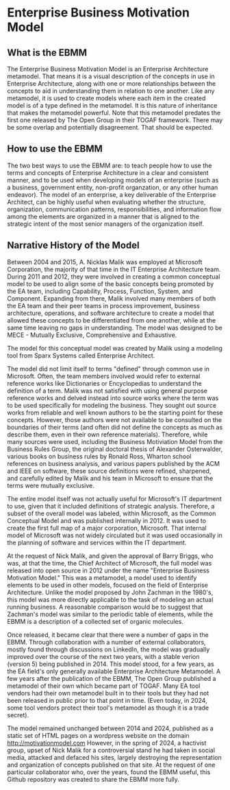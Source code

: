 # Enterprise Business Motivation Model
## What is the EBMM
The Enterprise Business Motivation Model is an Enterprise Architecture metamodel.  That means it is a visual description of the concepts in use in Enterprise Architecture, along with one or more relationships between the concepts to aid in understanding them in relation to one another.  Like any metamodel, it is used to create models where each item in the created model is of a type defined in the metamodel.  It is this nature of inheritance that makes the metamodel powerful.  Note that this metamodel predates the first one released by The Open Group in their TOGAF framework.  There may be some overlap and potentially disagreement.  That should be expected.

## How to use the EBMM
The two best ways to use the EBMM are: to teach people how to use the terms and concepts of Enterprise Architecture in a clear and consistent manner, and to be used when developing models of an enterprise (such as a business, government entity, non-profit organzation, or any other human endeavor).  The model of an enterprise, a key deliverable of the Enterprise Architect, can be highly useful when evaluating whether the structure, organization, communication patterns, responsibilities, and information flow among the elements are organized in a manner that is aligned to the strategic intent of the most senior managers of the organization itself. 

## Narrative History of the Model
Between 2004 and 2015, A. Nicklas Malik was employed at Microsoft Corporation, the majority of that time in the IT Enterprise Architecture team.  During 2011 and 2012, they were involved in creating a common conceptual model to be used to align some of the basic concepts being promoted by the EA team, including Capability, Process, Function, System, and Component.  Expanding from there, Malik involved many members of both the EA team and their peer teams in process improvement, business architecture, operations, and software architecture to create a model that allowed these concepts to be differentiated from one another, while at the same time leaving no gaps in understanding.  The model was designed to be MECE - Mutually Exclusive, Comprehensive and Exhaustive.  

The model for this conceptual model was created by Malik using a modeling tool from Sparx Systems called Enterprise Architect.  

The model did not limit itself to terms "defined" through common use in Microsoft.  Often, the team members involved would refer to external reference works like Dictionaries or Encyclopedias to understand the definition of a term.  Malik was not satisfied with using general purpose reference works and delved instead into source works where the term was to be used specifically for modeling the business.  They sought out source works from reliable and well known authors to be the starting point for these concepts.  However, those authors were not available to be consulted on the boundaries of their terms (and often did not define the concepts as much as describe them, even in their own reference materials).  Therefore, while many sources were used, including the Business Motiviation Model from the Business Rules Group, the original doctoral thesis of Alexander Osterwalder, various books on business rules by Ronald Ross, Wharton school references on business analysis, and various papers published by the ACM and IEEE on software, these source definitions were refined, sharpened, and carefully edited by Malik and his team in Microsoft to ensure that the terms were mutually exclusive. 

The entire model itself was not actually useful for Microsoft's IT department to use, given that it included definitions of strategic analysis.  Therefore, a subset of the overall model was labeled, within Microsoft, as the Common Conceptual Model and was published internally in 2012. It was used to create the first full map of a major corporation, Microsoft.  That internal model of Microsoft was not widely circulated but it was used occasionally in the planning of software and services within the IT department.

At the request of Nick Malik, and given the approval of Barry Briggs, who was, at that the time, the Chief Architect of Microsoft, the full model was released into open source in 2012 under the name "Enterprise Business Motivation Model."  This was a metamodel, a model used to identify elements to be used in other models, focused on the field of Enterprise Architecture.  Unlike the model proposed by John Zachman in the 1980's, this model was more directly applicable to the task of modeling an actual running business.  A reasonable comparison would be to suggest that Zachman's model was similar to the periodic table of elements, while the EBMM is a description of a collected set of organic molecules.  

Once released, it became clear that there were a number of gaps in the EBMM.  Through collaboration with a number of external collaborators, mostly found through discussions on LinkedIn, the model was gradually improved over the course of the next two years, with a stable verion (version 5) being published in 2014.  This model stood, for a few years, as the EA field's only generally available Enterprise Architecture Metamodel.  A few years after the publication of the EBMM, The Open Group published a metamodel of their own which became part of TOGAF.  Many EA tool vendors had their own metamodel built in to their tools but they had not been released in public prior to that point in time.  (Even today, in 2024, some tool vendors protect their tool's metamodel as though it is a trade secret).

The model remained unchanged between 2014 and 2024, published as a static set of HTML pages on a wordpress website on the domain http://motivationmodel.com 
However, in the spring of 2024, a hactivist group, upset of Nick Malik for a controversial stand he had taken in social media, attacked and defaced his sites, largely destroying the representation and organization of concepts published on that site.  At the request of one particular collaborator who, over the years, found the EBMM useful, this Github repository was created to share the EBMM more fully.  
